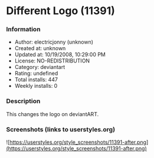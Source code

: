 # Different Logo (11391)

### Information
- Author: electricjonny (unknown)
- Created at: unknown
- Updated at: 10/19/2008, 10:29:00 PM
- License: NO-REDISTRIBUTION
- Category: deviantart
- Rating: undefined
- Total installs: 447
- Weekly installs: 0


### Description
This changes the logo on deviantART.


### Screenshots (links to userstyles.org)
![https://userstyles.org/style_screenshots/11391-after.png](https://userstyles.org/style_screenshots/11391-after.png)


